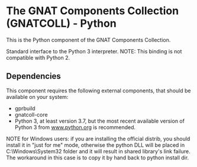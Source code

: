 The GNAT Components Collection (GNATCOLL) - Python
==================================================

This is the Python component of the GNAT Components Collection.

Standard interface to the Python 3 interpreter. NOTE: This binding is not
compatible with Python 2.

Dependencies
------------

This component requires the following external components, that should be
available on your system:

- gprbuild
- gnatcoll-core
- Python 3, at least version 3.7, but the most recent available version of
  Python 3 from www.python.org is recommended.

NOTE for Windows users: if you are installing the official distrib, you should
install it in "just for me" mode, otherwise the python DLL will be placed in
C:\Windows\System32 folder and it will result in shared library's link failure.
The workaround in this case is to copy it by hand back to python install dir.
